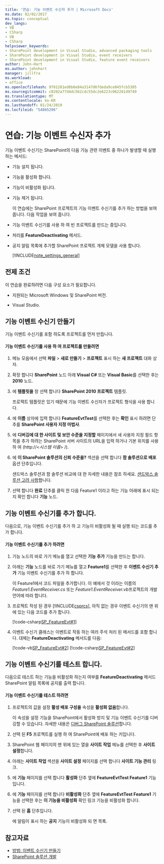 ```yaml
---
title: '연습: 기능 이벤트 수신자 추가 | Microsoft Docs'
ms.date: 02/02/2017
ms.topic: conceptual
dev_langs:
- VB
- CSharp
- VB
- CSharp
helpviewer_keywords:
- SharePoint development in Visual Studio, advanced packaging tools
- SharePoint development in Visual Studio, event receivers
- SharePoint development in Visual Studio, feature event receivers
author: John-Hart
ms.author: johnhart
manager: jillfra
ms.workload:
- office
ms.openlocfilehash: 9701281ed6b6e84a3147d6fdeda9ce045fcb5305
ms.sourcegitcommit: c0202a77d4dc562cdc55dc2e6223c062281d9749
ms.translationtype: MT
ms.contentlocale: ko-KR
ms.lasthandoff: 01/24/2019
ms.locfileid: "54865296"
---
```

# <a name="walkthrough-add-feature-event-receivers"></a>연습: 기능 이벤트 수신자 추가
  기능 이벤트 수신기는 SharePoint의 다음 기능 관련 이벤트 중 하나가 발생할 때 실행 하는 메서드:

- 기능 설치 됩니다.

- 기능을 활성화 합니다.

- 기능이 비활성화 됩니다.

- 기능 제거 됩니다.

  이 연습에는 SharePoint 프로젝트의 기능 이벤트 수신기를 추가 하는 방법을 보여 줍니다. 다음 작업을 보여 줍니다.

- 기능 이벤트 수신기를 사용 하 여 빈 프로젝트를 만드는 중입니다.

- 처리를 **FeatureDeactivating** 메서드.

- 공지 알림 목록에 추가할 SharePoint 프로젝트 개체 모델을 사용 합니다.

  [!INCLUDE[note_settings_general](../sharepoint/includes/note-settings-general-md.md)]

## <a name="prerequisites"></a>전제 조건
 이 연습을 완료하려면 다음 구성 요소가 필요합니다.

-   지원되는 Microsoft Windows 및 SharePoint 버전.

-   Visual Studio.

## <a name="create-a-feature-event-receiver-project"></a>기능 이벤트 수신기 만들기
 기능 이벤트 수신기를 포함 하도록 프로젝트를 먼저 만듭니다.

#### <a name="to-create-a-project-with-a-feature-event-receiver"></a>기능 이벤트 수신기를 사용 하 여 프로젝트를 만들려면

1.  메뉴 모음에서 선택 **파일** > **새로 만들기** > **프로젝트** 표시 하는 **새 프로젝트** 대화 상자.

2.  확장 합니다 **SharePoint** 노드 아래 **Visual C#** 또는 **Visual Basic**를 선택한 후는 **2010** 노드.

3.  에 **템플릿을** 창 선택 합니다 **SharePoint 2010 프로젝트** 템플릿.

     프로젝트 템플릿은 있기 때문에 기능 이벤트 수신자가 프로젝트 형식을 사용 합니다.

4.  에 **이름** 상자에 입력 합니다 **FeatureEvtTest**를 선택한 후는 **확인** 표시 하려면 단추를 **SharePoint 사용자 지정 마법사**.

5.  에 **디버깅에 대 한 사이트 및 보안 수준을 지정할** 페이지에서 새 사용자 지정 필드 항목을 추가 하려는 SharePoint 서버 사이트의 URL을 입력 하거나 기본 위치를 사용 하 여 (http://\<*시스템 이름*> /).

6.  에 **이 SharePoint 솔루션의 신뢰 수준을?** 섹션을 선택 합니다 **팜 솔루션으로 배포** 옵션 단추입니다.

     샌드박스 솔루션과 팜 솔루션 비교에 대 한 자세한 내용은 참조 하세요. [샌드박스 솔루션 고려 사항](../sharepoint/sandboxed-solution-considerations.md)합니다.

7.  선택 합니다 **완료** 단추를 클릭 한 다음 Feature1 이라고 하는 기능 아래에 표시 되는지 확인 합니다 **기능** 노드.

## <a name="add-an-event-receiver-to-the-feature"></a>기능 이벤트 수신기를 추가 합니다.
 다음으로, 기능 이벤트 수신기를 추가 하 고 기능이 비활성화 될 때 실행 되는 코드를 추가 합니다.

#### <a name="to-add-an-event-receiver-to-the-feature"></a>기능 이벤트 수신기를 추가 하려면

1.  기능 노드의 바로 가기 메뉴를 열고 선택한 **기능 추가** 기능을 만드는 합니다.

2.  아래는 **기능** 노드를 바로 가기 메뉴를 열고 **Feature1**를 선택한 후 **이벤트 수신기 추가** 기능 이벤트 수신기를 추가 하 합니다.

     이 Feature1에서 코드 파일을 추가합니다. 이 예에서 것 이라는 이름의 *Feature1.EventReceiver.cs* 또는 *Feature1.EventReceiver.vb*프로젝트의 개발 언어에 따라 합니다.

3.  프로젝트 작성 된 경우 [!INCLUDE[csprcs](../sharepoint/includes/csprcs-md.md)], 아직 없는 경우 이벤트 수신기의 맨 위에 있는 다음 코드를 추가 합니다.

     [!code-csharp[SP_FeatureEvt#1](../sharepoint/codesnippet/CSharp/featureevttest2/features/feature1/feature1.eventreceiver.cs#1)]

4.  이벤트 수신기 클래스는 이벤트로 작동 하는 여러 주석 처리 된 메서드를 포함 합니다. 대체는 **FeatureDeactivating** 메서드를 다음:

     [!code-vb[SP_FeatureEvt#2](../sharepoint/codesnippet/VisualBasic/featureevt2vb/features/feature1/feature1.eventreceiver.vb#2)]
     [!code-csharp[SP_FeatureEvt#2](../sharepoint/codesnippet/CSharp/featureevttest2/features/feature1/feature1.eventreceiver.cs#2)]

## <a name="test-the-feature-event-receiver"></a>기능 이벤트 수신기를 테스트 합니다.
 다음으로 테스트 하는 기능을 비활성화 하는지 여부를 **FeatureDeactivating** 메서드 SharePoint 알림 목록에 공지를 출력 합니다.

#### <a name="to-test-the-feature-event-receiver"></a>기능 이벤트 수신기를 테스트 하려면

1.  프로젝트의 값을 설정 **활성 배포 구성을** 속성을 **활성화 없음**합니다.

     이 속성을 설정 기능을 SharePoint에서 활성화 방지 및 기능 이벤트 수신기를 디버깅할 수 있습니다. 자세한 내용은 [디버그 SharePoint 솔루션](../sharepoint/debugging-sharepoint-solutions.md)합니다.

2.  선택 된 **F5** 프로젝트를 실행 하 여 SharePoint에 배포 하는 키입니다.

3.  SharePoint 웹 페이지의 맨 위에 있는 열을 **사이트 작업** 메뉴를 선택한 후 **사이트 설정**합니다.

4.  아래는 **사이트 작업** 섹션을 **사이트 설정** 페이지를 선택 합니다 **사이트 기능 관리** 링크.

5.  에 **기능** 페이지를 선택 합니다 **활성화** 단추 옆에 **FeatureEvtTest Feature1** 기능입니다.

6.  에 **기능** 페이지를 선택 합니다 **비활성화** 단추 옆에 **FeatureEvtTest Feature1** 기능을 선택한 후는 **이 기능을 비활성화**  확인 링크 기능을 비활성화 합니다.

7.  선택 된 **홈** 단추입니다.

     에 알림이 표시 하는 **공지** 기능이 비활성화 되 면 목록.

## <a name="see-also"></a>참고자료

- [방법: 이벤트 수신기 만들기](../sharepoint/how-to-create-an-event-receiver.md)
- [SharePoint 솔루션 개발](../sharepoint/developing-sharepoint-solutions.md)